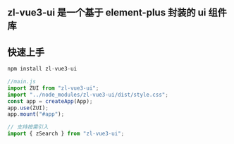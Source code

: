 ## zl-vue3-ui 是一个基于 element-plus 封装的 ui 组件库

## 快速上手

```js
npm install zl-vue3-ui
```

```js
//main.js
import ZUI from "zl-vue3-ui";
import "../node_modules/zl-vue3-ui/dist/style.css";
const app = createApp(App);
app.use(ZUI);
app.mount("#app");
```

```js
// 支持按需引入
import { zSearch } from "zl-vue3-ui";
```
